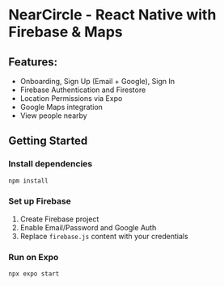 # NearCircle - React Native with Firebase & Maps

## Features:
- Onboarding, Sign Up (Email + Google), Sign In
- Firebase Authentication and Firestore
- Location Permissions via Expo
- Google Maps integration
- View people nearby

## Getting Started

### Install dependencies
```bash
npm install
```

### Set up Firebase
1. Create Firebase project
2. Enable Email/Password and Google Auth
3. Replace `firebase.js` content with your credentials

### Run on Expo
```bash
npx expo start
```